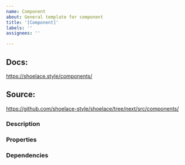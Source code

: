 ```yaml
---
name: Component
about: General template for component
title: '[Component]'
labels: ''
assignees: ''

---
```


## Docs: 
https://shoelace.style/components/
## Source:  
https://github.com/shoelace-style/shoelace/tree/next/src/components/
### Description

### Properties

### Dependencies
